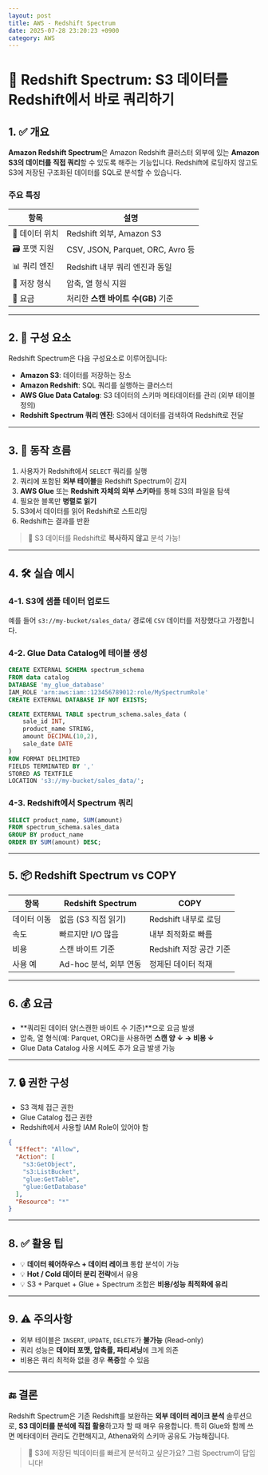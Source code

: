 ```yaml
---
layout: post
title: AWS - Redshift Spectrum
date: 2025-07-28 23:20:23 +0900
category: AWS
---
```

# 🧠 Redshift Spectrum: S3 데이터를 Redshift에서 바로 쿼리하기

## 1. ✅ 개요

**Amazon Redshift Spectrum**은 Amazon Redshift 클러스터 외부에 있는 **Amazon S3의 데이터를 직접 쿼리**할 수 있도록 해주는 기능입니다. Redshift에 로딩하지 않고도 S3에 저장된 구조화된 데이터를 SQL로 분석할 수 있습니다.

### 주요 특징

| 항목 | 설명 |
|------|------|
| 🔗 데이터 위치 | Redshift 외부, Amazon S3 |
| 🗃️ 포맷 지원 | CSV, JSON, Parquet, ORC, Avro 등 |
| 📊 쿼리 엔진 | Redshift 내부 쿼리 엔진과 동일 |
| 📁 저장 형식 | 압축, 열 형식 지원 |
| 🧾 요금 | 처리한 **스캔 바이트 수(GB)** 기준 |

---

## 2. 🧱 구성 요소

Redshift Spectrum은 다음 구성요소로 이루어집니다:

- **Amazon S3**: 데이터를 저장하는 장소
- **Amazon Redshift**: SQL 쿼리를 실행하는 클러스터
- **AWS Glue Data Catalog**: S3 데이터의 스키마 메타데이터를 관리 (외부 테이블 정의)
- **Redshift Spectrum 쿼리 엔진**: S3에서 데이터를 검색하여 Redshift로 전달

---

## 3. 🔄 동작 흐름

1. 사용자가 Redshift에서 `SELECT` 쿼리를 실행
2. 쿼리에 포함된 **외부 테이블**을 Redshift Spectrum이 감지
3. **AWS Glue** 또는 **Redshift 자체의 외부 스키마**를 통해 S3의 파일을 탐색
4. 필요한 블록만 **병렬로 읽기**
5. S3에서 데이터를 읽어 Redshift로 스트리밍
6. Redshift는 결과를 반환

> 🚀 S3 데이터를 Redshift로 **복사하지 않고** 분석 가능!

---

## 4. 🛠️ 실습 예시

### 4-1. S3에 샘플 데이터 업로드

예를 들어 `s3://my-bucket/sales_data/` 경로에 `CSV` 데이터를 저장했다고 가정합니다.

### 4-2. Glue Data Catalog에 테이블 생성

```sql
CREATE EXTERNAL SCHEMA spectrum_schema
FROM data catalog
DATABASE 'my_glue_database'
IAM_ROLE 'arn:aws:iam::123456789012:role/MySpectrumRole'
CREATE EXTERNAL DATABASE IF NOT EXISTS;
```

```sql
CREATE EXTERNAL TABLE spectrum_schema.sales_data (
    sale_id INT,
    product_name STRING,
    amount DECIMAL(10,2),
    sale_date DATE
)
ROW FORMAT DELIMITED
FIELDS TERMINATED BY ','
STORED AS TEXTFILE
LOCATION 's3://my-bucket/sales_data/';
```

### 4-3. Redshift에서 Spectrum 쿼리

```sql
SELECT product_name, SUM(amount)
FROM spectrum_schema.sales_data
GROUP BY product_name
ORDER BY SUM(amount) DESC;
```

---

## 5. 📦 Redshift Spectrum vs COPY

| 항목 | Redshift Spectrum | COPY |
|------|-------------------|------|
| 데이터 이동 | 없음 (S3 직접 읽기) | Redshift 내부로 로딩 |
| 속도 | 빠르지만 I/O 많음 | 내부 최적화로 빠름 |
| 비용 | 스캔 바이트 기준 | Redshift 저장 공간 기준 |
| 사용 예 | Ad-hoc 분석, 외부 연동 | 정제된 데이터 적재 |

---

## 6. 💰 요금

- **쿼리된 데이터 양(스캔한 바이트 수 기준)**으로 요금 발생
- 압축, 열 형식(예: Parquet, ORC)을 사용하면 **스캔 양 ↓ → 비용 ↓**
- Glue Data Catalog 사용 시에도 추가 요금 발생 가능

---

## 7. 🔒 권한 구성

- S3 객체 접근 권한
- Glue Catalog 접근 권한
- Redshift에서 사용할 IAM Role이 있어야 함

```json
{
  "Effect": "Allow",
  "Action": [
    "s3:GetObject",
    "s3:ListBucket",
    "glue:GetTable",
    "glue:GetDatabase"
  ],
  "Resource": "*"
}
```

---

## 8. ✅ 활용 팁

- 💡 **데이터 웨어하우스 + 데이터 레이크** 통합 분석이 가능
- 💡 **Hot / Cold 데이터 분리 전략**에서 유용
- 💡 S3 + Parquet + Glue + Spectrum 조합은 **비용/성능 최적화에 유리**

---

## 9. ⚠️ 주의사항

- 외부 테이블은 `INSERT`, `UPDATE`, `DELETE`가 **불가능** (Read-only)
- 쿼리 성능은 **데이터 포맷, 압축률, 파티셔닝**에 크게 의존
- 비용은 쿼리 최적화 없을 경우 **폭증**할 수 있음

---

## 🔚 결론

Redshift Spectrum은 기존 Redshift를 보완하는 **외부 데이터 레이크 분석** 솔루션으로, **S3 데이터를 분석에 직접 활용**하고자 할 때 매우 유용합니다. 특히 Glue와 함께 쓰면 메타데이터 관리도 간편해지고, Athena와의 스키마 공유도 가능해집니다.

> 💬 S3에 저장된 빅데이터를 빠르게 분석하고 싶은가요? 그럼 Spectrum이 답입니다!